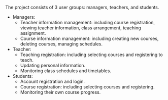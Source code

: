 The project consists of 3 user groups: managers, teachers, and students.
- Managers:
  + Teacher information management: including course registration, viewing teacher information, class arrangement, teaching assignment.
  + Course information management: including creating new courses, deleting courses, managing schedules.
- Teacher:
  + Teaching registration: including selecting courses and registering to teach.
  + Updating personal information.
  + Monitoring class schedules and timetables.
- Students:
  + Account registration and login.
  + Course registration: including selecting courses and registering.
  + Monitoring their own course progress.
